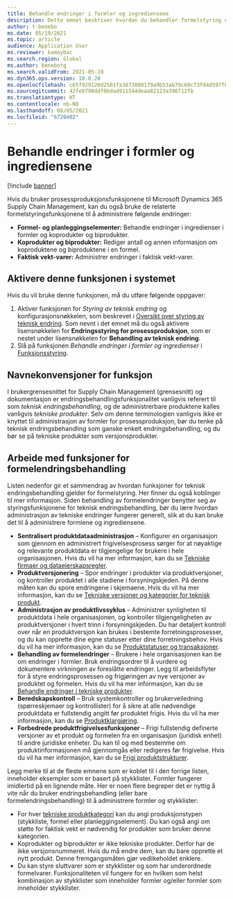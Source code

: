 ```yaml
---
title: Behandle endringer i formler og ingrediensene
description: Dette emnet beskriver hvordan du behandler formelstyring og administrerer endringer for å behandle hoveddata for produksjon.
author: t-benebo
ms.date: 05/19/2021
ms.topic: article
audience: Application User
ms.reviewer: kamaybac
ms.search.region: Global
ms.author: benebotg
ms.search.validFrom: 2021-05-19
ms.dyn365.ops.version: 10.0.20
ms.openlocfilehash: c65f929120d2501fa3873880179a9b53ab79c60c73fd4d597fb6151b1c5bb2b9
ms.sourcegitcommit: 42fe9790ddf0bdad911544deaa82123a396712fb
ms.translationtype: HT
ms.contentlocale: nb-NO
ms.lasthandoff: 08/05/2021
ms.locfileid: "6720402"
---
```

# <a name="manage-changes-in-formulas-and-their-ingredients"></a>Behandle endringer i formler og ingrediensene

[!include [banner](../includes/banner.md)]

Hvis du bruker prosessproduksjonsfunksjonene til Microsoft Dynamics 365 Supply Chain Management, kan du også bruke de relaterte formelstyringsfunksjonene til å administrere følgende endringer:

- **Formel- og planleggingselementer:** Behandle endringer i ingredienser i formler og koprodukter og biprodukter.
- **Koprodukter og biprodukter:** Rediger antall og annen informasjon om koproduktene og biproduktene i en formel.
- **Faktisk vekt-varer:** Administrer endringer i faktisk vekt-varer.

## <a name="turn-on-this-feature-in-your-system"></a>Aktivere denne funksjonen i systemet

Hvis du vil bruke denne funksjonen, må du utføre følgende oppgaver:

1. Aktiver funksjonen for *Styring av teknisk endring* og konfigurasjonsnøkkelen, som beskrevet i [Oversikt over styring av teknisk endring](product-engineering-overview.md). Som nevnt i det emnet må du også aktivere lisensnøkkelen for **Endringsstyring for prosessproduksjon**, som er nestet under lisensnøkkelen for **Behandling av teknisk endring**.
1. Slå på funksjonen *Behandle endringer i formler og ingredienser* i [Funksjonsstyring](../../fin-ops-core/fin-ops/get-started/feature-management/feature-management-overview.md).

## <a name="feature-naming-conventions"></a>Navnekonvensjoner for funksjon

I brukergrensesnittet for Supply Chain Management (grensesnitt) og dokumentasjon er endringsbehandlingsfunksjonalitet vanligvis referert til som *teknisk endringsbehandling*, og de administrerbare produktene kalles vanligvis *tekniske produkter*. Selv om denne terminologien vanligvis ikke er knyttet til administrasjon av formler for prosessproduksjon, bør du tenke på teknisk endringsbehandling som ganske enkelt endringsbehandling, og du bør se på tekniske produkter som versjonsprodukter.

## <a name="work-with-formula-change-management-features"></a>Arbeide med funksjoner for formelendringsbehandling

Listen nedenfor gir et sammendrag av hvordan funksjoner for teknisk endringsbehandling gjelder for formelstyring. Her finner du også koblinger til mer informasjon. Siden behandling av formelendringer benytter seg av styringsfunksjonene for teknisk endringsbehandling, bør du lære hvordan administrasjon av tekniske endringer fungerer generelt, slik at du kan bruke det til å administrere formlene og ingrediensene.

- **Sentralisert produktdataadministrasjon** – Konfigurer en organisasjon som gjennom en administrert frigivelsesprosess sørger for at nøyaktige og relevante produktdata er tilgjengelige for brukere i hele organisasjonen. Hvis du vil ha mer informasjon, kan du se [Tekniske firmaer og dataeierskapsregler](engineering-org-data-ownership-rules.md).
- **Produktversjonering** – Spor endringer i produkter via produktversjoner, og kontroller produktet i alle stadiene i forsyningskjeden. På denne måten kan du spore endringene i skjemaene. Hvis du vil ha mer informasjon, kan du se [Tekniske versjoner og kategorier for teknisk produkt](engineering-versions-product-category.md).
- **Administrasjon av produktlivssyklus** – Administrer synligheten til produktdata i hele organisasjonen, og kontroller tilgjengeligheten av produktversjoner i hvert trinn i forsyningskjeden. Du har detaljert kontroll over når en produktversjon kan brukes i bestemte forretningsprosesser, og du kan opprette dine egne statuser etter dine forretningsbehov. Hvis du vil ha mer informasjon, kan du se [Produktstatuser og transaksjoner](product-lifecycle-state-transactions.md).
- **Behandling av formelendringer** – Brukere i hele organisasjonen kan be om endringer i formler. Bruk endringsordrer til å vurdere og dokumentere virkningen av foreslåtte endringer. Legg til arbeidsflyter for å styre endringsprosessen og frigjøringen av nye versjoner av produktet og formelen. Hvis du vil ha mer informasjon, kan du se [Behandle endringer i tekniske produkter](engineering-change-management.md).
- **Beredskapskontroll** – Bruk systemkontroller og brukerveiledning (spørreskjemaer og kontrollister) for å sikre at alle nødvendige produktdata er fullstendig angitt før produktet frigis. Hvis du vil ha mer informasjon, kan du se [Produktklargjøring](product-readiness.md).
- **Forbedrede produktfrigivelsesfunksjoner** – Frigi fullstendig definerte versjoner av et produkt og formelen fra en organisasjon (juridisk enhet) til andre juridiske enheter. Du kan til og med bestemme om produktinformasjonen må gjennomgås eller redigeres før frigivelse. Hvis du vil ha mer informasjon, kan du se [Frigi produktstrukturer](release-product-structure.md).

Legg merke til at de fleste emnene som er koblet til i den forrige listen, inneholder eksempler som er basert på stykklister. Formler fungerer imidlertid på en lignende måte. Her er noen flere begreper det er nyttig å vite når du bruker endringsbehandling (eller bare formelendringsbehandling) til å administrere formler og stykklister:

- For hver [tekniske produktkategori](engineering-versions-product-category.md) kan du angi produksjonstypen (stykkliste, formel eller planleggingselement). Du kan også angi om støtte for faktisk vekt er nødvendig for produkter som bruker denne kategorien.
- Koprodukter og biprodukter er ikke tekniske produkter. Derfor har de ikke versjonsnummeret. Hvis du må endre dem, kan du bare opprette et nytt produkt. Denne fremgangsmåten gjør vedlikeholdet enklere.
- Du kan styre sluttvarer som er stykklister og som har underordnede formelvarer. Funksjonaliteten vil fungere for en hvilken som helst kombinasjon av stykklister som inneholder formler og/eller formler som inneholder stykklister.
